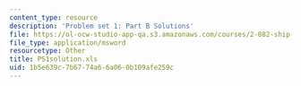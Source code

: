 ```yaml
---
content_type: resource
description: 'Problem set 1: Part B Solutions'
file: https://ol-ocw-studio-app-qa.s3.amazonaws.com/courses/2-082-ship-structural-analysis-design-13-122-spring-2003/1b5e639c7b6774a66a060b109afe259c_PS1solution.xls
file_type: application/msword
resourcetype: Other
title: PS1solution.xls
uid: 1b5e639c-7b67-74a6-6a06-0b109afe259c
---
```

